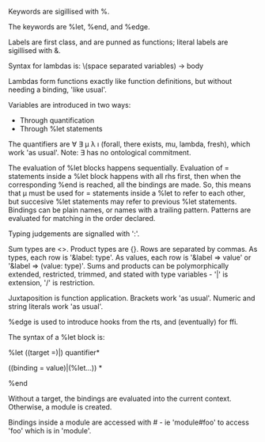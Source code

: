 Keywords are sigillised with %.

The keywords are %let, %end, and %edge.

Labels are first class, and are punned as functions; literal labels are sigillised with &.

Syntax for lambdas is:
\\(space separated variables) → body

Lambdas form functions exactly like function definitions, but without needing a binding, 'like usual'.

Variables are introduced in two ways:

- Through quantification
- Through %let statements

The quantifiers are ∀ ∃ μ λ ı (forall, there exists, mu, lambda, fresh), which work 'as usual'. Note: ∃ has no ontological commitment.

The evaluation of %let blocks happens sequentially. Evaluation of = statements inside a %let block happens with all rhs first, then when the corresponding %end is reached, all the bindings are made. So, this means that μ must be used for = statements inside a %let to refer to each other, but succesive %let statements may refer to previous %let statements. Bindings can be plain names, or names with a trailing pattern. Patterns are evaluated for matching in the order declared.

Typing judgements are signalled with ':'.

Sum types are \<\>. Product types are {}. Rows are separated by commas. As types, each row is '&label: type'. As values, each row is '&label ⇒ value' or '&label ⇒ (value: type)'. Sums and products can be polymorphically extended, restricted, trimmed, and stated with type variables - '|' is extension, '/' is restriction.

Juxtaposition is function application. Brackets work 'as usual'. Numeric and string literals work 'as usual'.

%edge is used to introduce hooks from the rts, and (eventually) for ffi.

The syntax of a %let block is:

%let ((target =)|) quantifier\*

  ((binding = value)|(%let...)) \*

%end


Without a target, the bindings are evaluated into the current context. Otherwise, a module is created.

Bindings inside a module are accessed with # - ie 'module#foo' to access 'foo' which is in 'module'.

